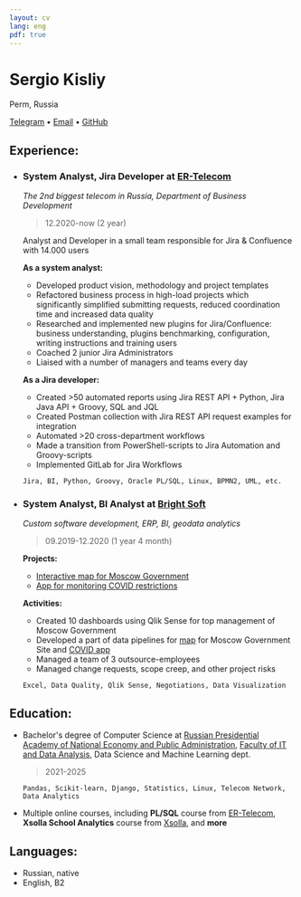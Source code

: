 ```yaml
---
layout: cv
lang: eng
pdf: true
---
```

# Sergio Kisliy

Perm, Russia

[Telegram](https://tg.me/professional) • [Email](mailto:professional_gmail@gmail.com) • [GitHub](https://github.com/professional_github)

## Experience:

- ### System Analyst, Jira Developer at [ER-Telecom](https://ertelecom.ru/en)
    *The 2nd biggest telecom in Russia, Department of Business Development*

    > 12.2020-now (2 year)

    Analyst and Developer in a small team responsible for Jira & Confluence with 14.000 users
 
    **As a system analyst:**
    - Developed product vision, methodology and project templates
    - Refactored business process in high-load projects which significantly simplified submitting requests, reduced coordination time and increased data quality
    - Researched and implemented new plugins for Jira/Confluence: business understanding, plugins benchmarking, configuration, writing instructions and training users
    - Coached 2 junior Jira Administrators
    - Liaised with a number of managers and teams every day

    **As a Jira developer:**  
    - Created >50 automated reports using Jira REST API + Python, Jira Java API + Groovy, SQL and JQL
    - Created Postman collection with Jira REST API request examples for integration
    - Automated >20 cross-department workflows 
    - Made a transition from PowerShell-scripts to Jira Automation and Groovy-scripts
    - Implemented GitLab for Jira Workflows
 
    ```
    Jira, BI, Python, Groovy, Oracle PL/SQL, Linux, BPMN2, UML, etc.
    ```  

- ### System Analyst, BI Analyst at [Bright Soft](https://bright-soft.ru/)
    *Custom software development, ERP, BI, geodata analytics*

    > 09.2019-12.2020 (1 year 4 month)

    **Projects:**

    - [Interactive map for Moscow Government](https://www.mos.ru/map/)
    - [App for monitoring COVID restrictions](https://www.mos.ru/city/projects/monitoring/)

    **Activities:**

    - Created 10 dashboards using Qlik Sense for top management of Moscow Government
    - Developed a part of data pipelines for [map](https://www.mos.ru/map) for Moscow Government Site and [COVID app](https://ru.wikipedia.org/wiki/%D0%A1%D0%BE%D1%86%D0%B8%D0%B0%D0%BB%D1%8C%D0%BD%D1%8B%D0%B9_%D0%BC%D0%BE%D0%BD%D0%B8%D1%82%D0%BE%D1%80%D0%B8%D0%BD%D0%B3)
    - Managed a team of 3 outsource-employees
    - Managed change requests, scope creep, and other project risks

    ```
    Excel, Data Quality, Qlik Sense, Negotiations, Data Visualization
    ```
    
## Education:

- Bachelor's degree of Computer Science at [Russian Presidential Academy of National Economy and Public Administration](https://www.ranepa.ru/en/), [Faculty of IT and Data Analysis](https://highereducation.skillbox.ru/bachelor/data_science), Data Science and Machine Learning dept.
    >2021-2025
    
    ```
    Pandas, Scikit-learn, Django, Statistics, Linux, Telecom Network, Data Analytics  
    ```

- Multiple online courses, including **PL/SQL** course from [ER-Telecom](https://ertelecom.ru/en), **Xsolla School Analytics** course from [Xsolla](https://xsolla.com/), and **more** 


## Languages:
- Russian, native
- English, B2 
